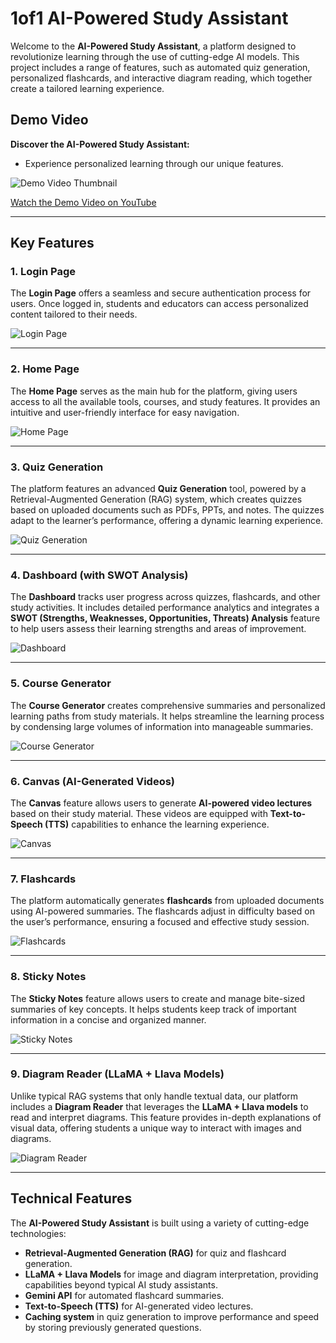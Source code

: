 # 1of1 AI-Powered Study Assistant



Welcome to the **AI-Powered Study Assistant**, a platform designed to revolutionize learning through the use of cutting-edge AI models. This project includes a range of features, such as automated quiz generation, personalized flashcards, and interactive diagram reading, which together create a tailored learning experience.

## Demo Video

**Discover the AI-Powered Study Assistant:**
   - Experience personalized learning through our unique features.
   
   ![Demo Video Thumbnail](images/Screenshot%202024-10-27%20160417.png) 

   [Watch the Demo Video on YouTube](https://www.youtube.com/watch?v=uzgnRwm4teY)

---

## Key Features

### 1. **Login Page**
The **Login Page** offers a seamless and secure authentication process for users. Once logged in, students and educators can access personalized content tailored to their needs.

![Login Page](images/login_page.jpg)

---

### 2. **Home Page**
The **Home Page** serves as the main hub for the platform, giving users access to all the available tools, courses, and study features. It provides an intuitive and user-friendly interface for easy navigation.

![Home Page](images/Home_page.jpg)

---

### 3. **Quiz Generation**
The platform features an advanced **Quiz Generation** tool, powered by a Retrieval-Augmented Generation (RAG) system, which creates quizzes based on uploaded documents such as PDFs, PPTs, and notes. The quizzes adapt to the learner’s performance, offering a dynamic learning experience.

![Quiz Generation](images/Quiz_doc_upload.jpg)

---

### 4. **Dashboard (with SWOT Analysis)**
The **Dashboard** tracks user progress across quizzes, flashcards, and other study activities. It includes detailed performance analytics and integrates a **SWOT (Strengths, Weaknesses, Opportunities, Threats) Analysis** feature to help users assess their learning strengths and areas of improvement.

![Dashboard](https://github.com/MaazS07/1Of1_Datahack/blob/main/images/Dashboard.jpg)

---

### 5. **Course Generator**
The **Course Generator** creates comprehensive summaries and personalized learning paths from study materials. It helps streamline the learning process by condensing large volumes of information into manageable summaries.

![Course Generator](images/course_generator.jpg)

---

### 6. **Canvas (AI-Generated Videos)**
The **Canvas** feature allows users to generate **AI-powered video lectures** based on their study material. These videos are equipped with **Text-to-Speech (TTS)** capabilities to enhance the learning experience.

![Canvas](images/video_generator.jpg)

---

### 7. **Flashcards**
The platform automatically generates **flashcards** from uploaded documents using AI-powered summaries. The flashcards adjust in difficulty based on the user’s performance, ensuring a focused and effective study session.

![Flashcards](images/flash_card.jpg)

---

### 8. **Sticky Notes**
The **Sticky Notes** feature allows users to create and manage bite-sized summaries of key concepts. It helps students keep track of important information in a concise and organized manner.

![Sticky Notes](images/sticky_notes.jpg)

---

### 9. **Diagram Reader (LLaMA + Llava Models)**
Unlike typical RAG systems that only handle textual data, our platform includes a **Diagram Reader** that leverages the **LLaMA + Llava models** to read and interpret diagrams. This feature provides in-depth explanations of visual data, offering students a unique way to interact with images and diagrams.

![Diagram Reader](images/Diagram_buddy.jpg)

---

## Technical Features

The **AI-Powered Study Assistant** is built using a variety of cutting-edge technologies:
- **Retrieval-Augmented Generation (RAG)** for quiz and flashcard generation.
- **LLaMA + Llava Models** for image and diagram interpretation, providing capabilities beyond typical AI study assistants.
- **Gemini API** for automated flashcard summaries.
- **Text-to-Speech (TTS)** for AI-generated video lectures.
- **Caching system** in quiz generation to improve performance and speed by storing previously generated questions.


